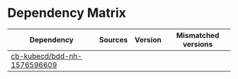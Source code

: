 # Dependency Matrix

Dependency | Sources | Version | Mismatched versions
---------- | ------- | ------- | -------------------
[cb-kubecd/bdd-nh-1576596609](https://github.com/cb-kubecd/bdd-nh-1576596609.git) |  | []() | 
